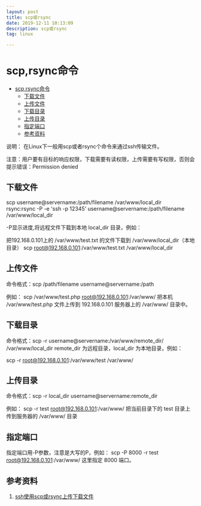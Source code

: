 ```yaml
---
layout: post
title: scp或rsync
date: 2019-12-11 10:13:09
description: scp或rsync
tag: linux

---
```

# scp,rsync命令

- [scp,rsync命令](#scprsync%e5%91%bd%e4%bb%a4)
  - [下载文件](#%e4%b8%8b%e8%bd%bd%e6%96%87%e4%bb%b6)
  - [上传文件](#%e4%b8%8a%e4%bc%a0%e6%96%87%e4%bb%b6)
  - [下载目录](#%e4%b8%8b%e8%bd%bd%e7%9b%ae%e5%bd%95)
  - [上传目录](#%e4%b8%8a%e4%bc%a0%e7%9b%ae%e5%bd%95)
  - [指定端口](#%e6%8c%87%e5%ae%9a%e7%ab%af%e5%8f%a3)
  - [参考资料](#%e5%8f%82%e8%80%83%e8%b5%84%e6%96%99)

说明：
在Linux下一般用scp或者rsync个命令来通过ssh传输文件。

注意：用户要有目标的响应权限，下载需要有读权限，上传需要有写权限，否则会提示错误：Permission denied

## 下载文件

scp username@servername:/path/filename /var/www/local_dir  
rsync:rsync -P -e 'ssh -p 12345' username@servername:/path/filename /var/www/local_dir

-P显示进度,将远程文件下载到本地 local_dir 目录，例如：

把192.168.0.101上的 /var/www/test.txt 的文件下载到 /var/www/local_dir（本地目录）
scp root@192.168.0.101:/var/www/test.txt /var/www/local_dir

## 上传文件

命令格式：scp /path/filename username@servername:/path

例如：
scp /var/www/test.php  root@192.168.0.101:/var/www/
把本机 /var/www/test.php 文件上传到 192.168.0.101 服务器上的 /var/www/ 目录中。

## 下载目录

命令格式：scp -r username@servername:/var/www/remote_dir/ /var/www/local_dir
remote_dir 为远程目录，local_dir 为本地目录，例如：

scp -r root@192.168.0.101:/var/www/test /var/www/

## 上传目录

命令格式：scp  -r local_dir username@servername:remote_dir

例如：
scp -r test  root@192.168.0.101:/var/www/
把当前目录下的 test 目录上传到服务器的 /var/www/ 目录

## 指定端口

指定端口用-P参数，注意是大写的P，例如：
scp -P 8000 -r test root@192.168.0.101:/var/www/
这里指定 8000 端口。

## 参考资料

1. [ssh使用scp或rsync上传下载文件](https://www.awaimai.com/2603.html)
